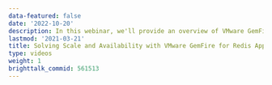 ```yaml
---
data-featured: false
date: '2022-10-20'
description: In this webinar, we'll provide an overview of VMware GemFire - the product, its features, and how it supports business critical applications in some of the world's largest organizations.    
lastmod: '2021-03-21'
title: Solving Scale and Availability with VMware GemFire for Redis Applications
type: videos
weight: 1
brighttalk_commid: 561513
---
```

